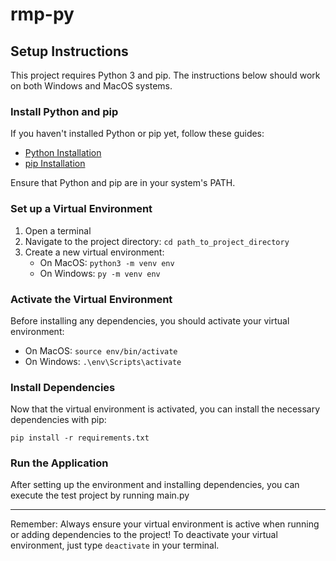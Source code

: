 # rmp-py

## Setup Instructions

This project requires Python 3 and pip. The instructions below should work on both Windows and MacOS systems.

### Install Python and pip

If you haven't installed Python or pip yet, follow these guides:

- [Python Installation](https://www.python.org/downloads/)
- [pip Installation](https://pip.pypa.io/en/stable/installation/)

Ensure that Python and pip are in your system's PATH.

### Set up a Virtual Environment

1. Open a terminal
2. Navigate to the project directory: `cd path_to_project_directory`
3. Create a new virtual environment:
   - On MacOS: `python3 -m venv env`
   - On Windows: `py -m venv env`

### Activate the Virtual Environment

Before installing any dependencies, you should activate your virtual environment:

- On MacOS: `source env/bin/activate`
- On Windows: `.\env\Scripts\activate`

### Install Dependencies

Now that the virtual environment is activated, you can install the necessary dependencies with pip:

`pip install -r requirements.txt`

### Run the Application

After setting up the environment and installing dependencies, you can execute the test project by running main.py

---

Remember: Always ensure your virtual environment is active when running or adding dependencies to the project! To deactivate your virtual environment, just type `deactivate` in your terminal.
